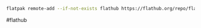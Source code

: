```bash
flatpak remote-add --if-not-exists flathub https://flathub.org/repo/flathub.flatpakrepo
```

#flathub